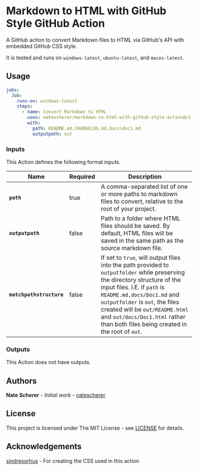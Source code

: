 # Markdown to HTML with GitHub Style GitHub Action

A GitHub action to convert Markdown files to HTML via GitHub's API with embedded GitHub CSS style.

It is tested and runs on `windows-latest`, `ubuntu-latest`, and `macos-latest`.

## Usage

```yaml
jobs:
  Job:
    runs-on: windows-latest
    steps:
      - name: Convert Markdown to HTML
        uses: natescherer/markdown-to-html-with-github-style-action@v1.0.0
        with:
          path: README.md,CHANGELOG.md,docs\doc1.md
          outputpath: out
```

### Inputs

This Action defines the following formal inputs.

| Name | Required | Description
|-|-|-|
| **`path`** | true | A comma-separated list of one or more paths to markdown files to convert, relative to the root of your project.
| **`outputpath`** | false | Path to a folder where HTML files should be saved. By default, HTML files will be saved in the same path as the source markdown file.
| **`matchpathstructure`** | false | If set to `true`, will output files into the path provided to `outputfolder` while preserving the directory structure of the input files. I.E. if `path` is `README.md,docs/Doc1.md` and `outputfolder` is `out`, the files created will be `out/README.html` and `out/docs/Doc1.html` rather than both files being created in the root of `out`.

### Outputs

This Action does not have outputs.

## Authors

**Nate Scherer** - *Initial work* - [natescherer](https://github.com/natescherer)

## License

This project is licensed under The MIT License - see [LICENSE](LICENSE) for details.

## Acknowledgements

[sindresorhus](https://github.com/sindresorhus/github-markdown-css) - For creating the CSS used in this action
